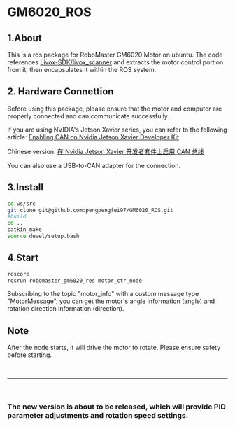 # GM6020_ROS

## 1.About
This is a ros package for RoboMaster GM6020 Motor on ubuntu. The code references [Livox-SDK/livox_scanner](https://github.com/Livox-SDK/livox_scanner) and extracts the motor control portion from it, then encapsulates it within the ROS system.

## 2. Hardware Connettion
Before using this package, please ensure that the motor and computer are properly connected and can communicate successfully.

If you are using NVIDIA's Jetson Xavier series, you can refer to the following article: [Enabling CAN on Nvidia Jetson Xavier Developer Kit](https://medium.com/@ramin.nabati/enabling-can-on-nvidia-jetson-xavier-developer-kit-aaaa3c4d99c9). 

Chinese version: [在 Nvidia Jetson Xavier 开发者套件上启用 CAN 总线](https://steinslab.io/archives/1712)

You can also use a USB-to-CAN adapter for the connection.

## 3.Install

```bash
cd ws/src
git clone git@github.com:pengpengfei97/GM6020_ROS.git
#build
cd ..
catkin_make
source devel/setup.bash
```
## 4.Start

```bash
roscore
rosrun robomaster_gm6020_ros motor_ctr_node
```

Subscribing to the topic "motor_info" with a custom message type "MotorMessage", you can get the motor's angle information (angle) and rotation direction information (direction).


## Note 

After the node starts, it will drive the motor to rotate. Please ensure safety before starting.

<br>

---

<br>

### The new version is about to be released, which will provide PID parameter adjustments and rotation speed settings.